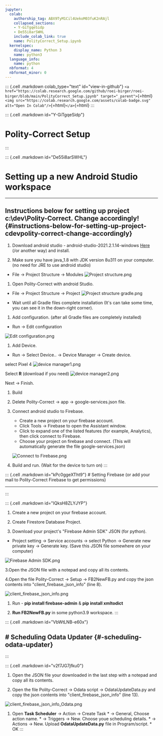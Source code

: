 ```yaml
---
jupyter:
  colab:
    authorship_tag: ABX9TyM1Cil4UekoM03fuK2nRAjl
    collapsed_sections:
    - Y-GiTgqeSidp
    - De55i8arSWHL
    include_colab_link: true
    name: PolityCorrect_Setup.ipynb
  kernelspec:
    display_name: Python 3
    name: python3
  language_info:
    name: python
  nbformat: 4
  nbformat_minor: 0
---
```


::: {.cell .markdown colab_type="text" id="view-in-github"}
`<a href="https://colab.research.google.com/github/roei-birger/roei-birger/blob/main/PolityCorrect_Setup.ipynb" target="_parent">`{=html}`<img src="https://colab.research.google.com/assets/colab-badge.svg" alt="Open In Colab"/>`{=html}`</a>`{=html}
:::

::: {.cell .markdown id="Y-GiTgqeSidp"}
# Polity-Correct Setup
:::

::: {.cell .markdown id="De55i8arSWHL"}
# Setting up a new Android Studio workspace

------------------------------------------------------------------------

## Instructions below for setting up project **c:\\dev\\Polity-Correct**. Change accordingly! {#instructions-below-for-setting-up-project-cdevpolity-correct-change-accordingly}

1.  Download android studio - android-studio-2021.2.1.14-windows
    [Here](https://developer.android.com/studio?gclid=CjwKCAjwj42UBhAAEiwACIhADvIFBMeIzud_oGeKv0pjvq84LroFB_QTxNCQRjYRrCeNV44SWYvHkhoC-uQQAvD_BwE&gclsrc=aw.ds)
    (/or another way) and install.

2.  Make sure you have java_1.8 with JDK version 8u311 on your computer.
    (no need for JRE to use android studio)

-   File -\> Project Structure -\> Modules ![Project
    structure.png](vertopal_82e32a34038e4284a95a0a9b1564b519/dea5d7e14bbc657e26c189205900e041315ba4b0.png)

1.  Open Polity-Correct with android Studio.

-   File -\> Project Structure -\> Project ![Project structure
    gradle.png](vertopal_82e32a34038e4284a95a0a9b1564b519/75662aa1b366ffd1ceb51660bb520887584e116b.png)

-   Wait until all Gradle files complete installation (It\'s can take
    some time, you can see it in the down-right corner).

1.  Add configuration. (after all Gradle files are completely installed)

-   Run -\> Edit configuration

![Edit
configuration.png](vertopal_82e32a34038e4284a95a0a9b1564b519/d21b81feb2d575314bbc602c34ceb6b0bc91136b.png)

1.  Add Device.

-   Run -\> Select Device.. -\> Device Manager -\> Create device.

select Pixel 4 ![device
manager1.png](vertopal_82e32a34038e4284a95a0a9b1564b519/428084e9e98be1a14d2815b9f25a490590c3b7d2.png)

Select **R** (download if you need) ![device
manager2.png](vertopal_82e32a34038e4284a95a0a9b1564b519/d0f8934b0e62d547cb1eb469e019153b34a14bf2.png)

Next -\> Finish.

1.  Build

2.  Delete Polity-Correct -\> app -\> google-services.json file.

3.  Connect android studio to Firebase.

    -   Create a new project on your firebase account.
    -   Click Tools -\> Firebase to open the Assistant window.
    -   Click to expand one of the listed features (for example,
        Analytics), then click connect to Firebase.
    -   Choose your project on firebase and connect. (This will
        automatically generate the file google-services.json)

    ![Connect to
    Firebase.png](vertopal_82e32a34038e4284a95a0a9b1564b519/9a9e7a1072aaf07279b3f8f32a0682101bea844b.png)

4.  Build and run. (Wait for the device to turn on)
:::

::: {.cell .markdown id="kPc0ggeXTht9"}
\# Setting Firebase (or add your mail to Polity-Correct Firebase to get
permissions)

------------------------------------------------------------------------
:::

::: {.cell .markdown id="IQksH8ZLYJYP"}
1.  Create a new project on your firebase account.

2.  Create Firestore Database Project.

3.  Download your project\'s \"Firebase Admin SDK\" JSON (for python).

-   Project setting -\> Service accounts -\> select Python -\> Generate
    new private key -\> Generate key. (Save this JSON file somewhere on
    your computer)

![Firebase Admin
SDK.png](vertopal_82e32a34038e4284a95a0a9b1564b519/46279b009ee2b2eba5065ce877bdfa7ab60f2387.png)

3.Open the JSON file with a notepad and copy all its contents.

4.Open the file Polity-Correct -\> Setup -\> FB2NewFB.py and copy the
json contents into \"client_firebase_json_info\" (line 8).

![client_firebase_json_info.png](vertopal_82e32a34038e4284a95a0a9b1564b519/de78b68352b0b9c65876e18ffb9a0bab491d2301.png)

1.  Run - **pip install firebase-admin** & **pip install xmltodict**

2.  **Run FB2NewFB.py** in some python3.9 workspace.
:::

::: {.cell .markdown id="VbWtLNB-e60x"}
## \# Scheduling Odata Updater {#-scheduling-odata-updater}
:::

::: {.cell .markdown id="v2f7JG7jfku0"}
1.  Open the JSON file your downloaded in the last step with a notepad
    and copy all its contents.

2.  Open the file Polity-Correct -\> Odata script -\> OdataUpdateData.py
    and copy the json contents into \"client_firebase_json_info\" (line
    13).

![client_firebase_json_info_Odata.png](vertopal_82e32a34038e4284a95a0a9b1564b519/fc1671d7664c9584510961d1301be7c20be7421c.png)

1.  Open **Task Scheduler** -\> Action -\> Create Task \* -\> General,
    Choose action name. \* -\> Triggers -\> New. Choose youe scheduling
    details. \* -\> Actions -\> New. Upload **OdataUpdateData.py** file
    in Program/script. \* OK
:::
